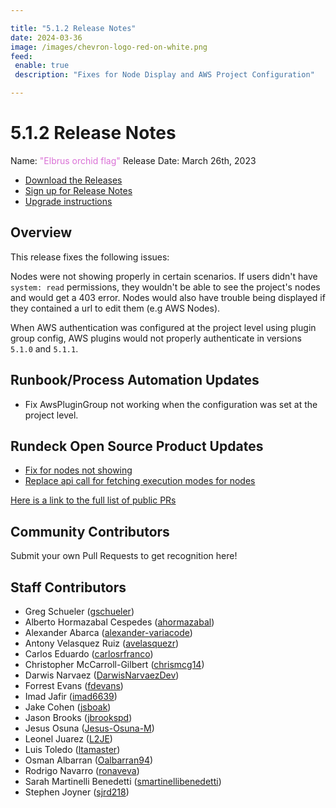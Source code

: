 ```yaml
---

title: "5.1.2 Release Notes"
date: 2024-03-36
image: /images/chevron-logo-red-on-white.png
feed:
 enable: true
 description: "Fixes for Node Display and AWS Project Configuration"

---
```


# 5.1.2 Release Notes

Name: <span style="color: orchid"><span class="glyphicon glyphicon-flag"></span> "Elbrus orchid flag"</span>
Release Date: March 26th, 2023

- [Download the Releases](https://download.rundeck.com/)
- [Sign up for Release Notes](https://www.rundeck.com/release-notes-signup)
- [Upgrade instructions](/upgrading/)

## Overview

This release fixes the following issues:

Nodes were not showing properly in certain scenarios. If users didn't have `system: read`  permissions, they wouldn't be able to see the project's nodes and would get a 403 error.  Nodes would also have trouble being displayed if they contained a url to edit them (e.g AWS Nodes).

When AWS authentication was configured at the project level using plugin group config, AWS plugins would not properly authenticate in versions `5.1.0` and `5.1.1`.

## Runbook/Process Automation Updates

* Fix AwsPluginGroup not working when the configuration was set at the project level.


## Rundeck Open Source Product Updates

* [Fix for nodes not showing ](https://github.com/rundeck/rundeck/pull/8990)
* [Replace api call for fetching execution modes for nodes](https://github.com/rundeck/rundeck/pull/8988)

[Here is a link to the full list of public PRs](https://github.com/rundeck/rundeck/pulls?q=is%3Apr+milestone%3A5.1.2+is%3Aclosed)


## Community Contributors

Submit your own Pull Requests to get recognition here!

## Staff Contributors

* Greg Schueler ([gschueler](https://github.com/gschueler))
* Alberto Hormazabal Cespedes ([ahormazabal](https://github.com/ahormazabal))
* Alexander Abarca ([alexander-variacode](https://github.com/alexander-variacode))
* Antony Velasquez Ruiz ([avelasquezr](https://github.com/avelasquezr))
* Carlos Eduardo ([carlosrfranco](https://github.com/carlosrfranco))
* Christopher McCarroll-Gilbert ([chrismcg14](https://github.com/chrismcg14))
* Darwis Narvaez ([DarwisNarvaezDev](https://github.com/DarwisNarvaezDev))
* Forrest Evans ([fdevans](https://github.com/fdevans))
* Imad Jafir ([imad6639](https://github.com/imad6639))
* Jake Cohen ([jsboak](https://github.com/jsboak))
* Jason Brooks ([jbrookspd](https://github.com/jbrookspd))
* Jesus Osuna ([Jesus-Osuna-M](https://github.com/Jesus-Osuna-M))
* Leonel Juarez ([L2JE](https://github.com/L2JE))
* Luis Toledo ([ltamaster](https://github.com/ltamaster))
* Osman Albarran ([Oalbarran94](https://github.com/Oalbarran94))
* Rodrigo Navarro ([ronaveva](https://github.com/ronaveva))
* Sarah Martinelli Benedetti ([smartinellibenedetti](https://github.com/smartinellibenedetti))
* Stephen Joyner ([sjrd218](https://github.com/sjrd218))
